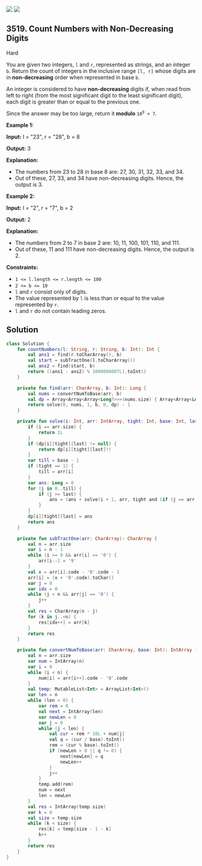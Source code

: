 [![](https://img.shields.io/github/stars/javadev/LeetCode-in-Kotlin?label=Stars&style=flat-square)](https://github.com/javadev/LeetCode-in-Kotlin)
[![](https://img.shields.io/github/forks/javadev/LeetCode-in-Kotlin?label=Fork%20me%20on%20GitHub%20&style=flat-square)](https://github.com/javadev/LeetCode-in-Kotlin/fork)

## 3519\. Count Numbers with Non-Decreasing Digits

Hard

You are given two integers, `l` and `r`, represented as strings, and an integer `b`. Return the count of integers in the inclusive range `[l, r]` whose digits are in **non-decreasing** order when represented in base `b`.

An integer is considered to have **non-decreasing** digits if, when read from left to right (from the most significant digit to the least significant digit), each digit is greater than or equal to the previous one.

Since the answer may be too large, return it **modulo** <code>10<sup>9</sup> + 7</code>.

**Example 1:**

**Input:** l = "23", r = "28", b = 8

**Output:** 3

**Explanation:**

*   The numbers from 23 to 28 in base 8 are: 27, 30, 31, 32, 33, and 34.
*   Out of these, 27, 33, and 34 have non-decreasing digits. Hence, the output is 3.

**Example 2:**

**Input:** l = "2", r = "7", b = 2

**Output:** 2

**Explanation:**

*   The numbers from 2 to 7 in base 2 are: 10, 11, 100, 101, 110, and 111.
*   Out of these, 11 and 111 have non-decreasing digits. Hence, the output is 2.

**Constraints:**

*   `1 <= l.length <= r.length <= 100`
*   `2 <= b <= 10`
*   `l` and `r` consist only of digits.
*   The value represented by `l` is less than or equal to the value represented by `r`.
*   `l` and `r` do not contain leading zeros.

## Solution

```kotlin
class Solution {
    fun countNumbers(l: String, r: String, b: Int): Int {
        val ans1 = find(r.toCharArray(), b)
        val start = subTractOne(l.toCharArray())
        val ans2 = find(start, b)
        return ((ans1 - ans2) % 1000000007L).toInt()
    }

    private fun find(arr: CharArray, b: Int): Long {
        val nums = convertNumToBase(arr, b)
        val dp = Array<Array<Array<Long?>>>(nums.size) { Array<Array<Long?>>(2) { arrayOfNulls<Long>(11) } }
        return solve(0, nums, 1, b, 0, dp) - 1
    }

    private fun solve(i: Int, arr: IntArray, tight: Int, base: Int, last: Int, dp: Array<Array<Array<Long?>>>): Long {
        if (i == arr.size) {
            return 1L
        }
        if (dp[i][tight][last] != null) {
            return dp[i][tight][last]!!
        }
        var till = base - 1
        if (tight == 1) {
            till = arr[i]
        }
        var ans: Long = 0
        for (j in 0..till) {
            if (j >= last) {
                ans = (ans + solve(i + 1, arr, tight and (if (j == arr[i]) 1 else 0), base, j, dp))
            }
        }
        dp[i][tight][last] = ans
        return ans
    }

    private fun subTractOne(arr: CharArray): CharArray {
        val n = arr.size
        var i = n - 1
        while (i >= 0 && arr[i] == '0') {
            arr[i--] = '9'
        }
        val x = arr[i].code - '0'.code - 1
        arr[i] = (x + '0'.code).toChar()
        var j = 0
        var idx = 0
        while (j < n && arr[j] == '0') {
            j++
        }
        val res = CharArray(n - j)
        for (k in j..<n) {
            res[idx++] = arr[k]
        }
        return res
    }

    private fun convertNumToBase(arr: CharArray, base: Int): IntArray {
        val n = arr.size
        var num = IntArray(n)
        var i = 0
        while (i < n) {
            num[i] = arr[i++].code - '0'.code
        }
        val temp: MutableList<Int> = ArrayList<Int>()
        var len = n
        while (len > 0) {
            var rem = 0
            val next = IntArray(len)
            var newLen = 0
            var j = 0
            while (j < len) {
                val cur = rem * 10L + num[j]
                val q = (cur / base).toInt()
                rem = (cur % base).toInt()
                if (newLen > 0 || q != 0) {
                    next[newLen] = q
                    newLen++
                }
                j++
            }
            temp.add(rem)
            num = next
            len = newLen
        }
        val res = IntArray(temp.size)
        var k = 0
        val size = temp.size
        while (k < size) {
            res[k] = temp[size - 1 - k]
            k++
        }
        return res
    }
}
```